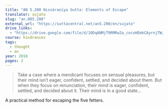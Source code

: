 ```yaml
---
title: "AN 5.200 Nissāraṇīya Sutta: Elements of Escape"
translator: sujato
slug: "an.005.200"
external_url: "https://suttacentral.net/an5.200/en/sujato"
drive_links:
  - "https://drive.google.com/file/d/10DqANMjT9RMRw2a_cocxHEmkCAyrnjTW/view?usp=drivesdk"
course: hindrances
tags:
  - thought
  - an
year: 2018
pages: 2
---
```


> Take a case where a mendicant focuses on sensual pleasures, but their mind isn’t eager, confident, settled, and decided about them.
But when they focus on renunciation, their mind is eager, confident, settled, and decided about it. Their mind is in a good state...

A practical method for escaping the five fetters.

